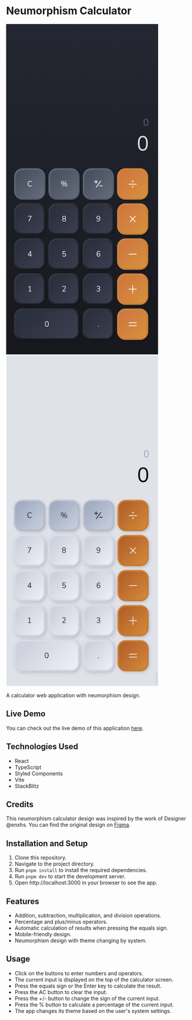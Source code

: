 # Neumorphism Calculator

<img src="./src/desc/screenshot-1.png" width="414" height="896">
<img src="./src/desc/screenshot-2.png" width="414" height="896">

A calculator web application with neumorphism design.

## Live Demo

You can check out the live demo of this application [here](http://neumorphism-calculator-eosin.vercel.app).

## Technologies Used

- React
- TypeScript
- Styled Components
- Vite
- StackBlitz

## Credits

This neumorphism calculator design was inspired by the work of Designer @enxhs. You can find the original design on [Figma](https://www.figma.com/file/QPlOBcuXSkQshSfpMQO9tH/Neumorphism-Calculator-(Community)?node-id=0%3A1&t=6SetDHGzUEIqLV2e-1).

## Installation and Setup

1. Clone this repository.
2. Navigate to the project directory.
3. Run `pnpm install` to install the required dependencies.
4. Run `pnpm dev` to start the development server.
5. Open http://localhost:3000 in your browser to see the app.

## Features

- Addition, subtraction, multiplication, and division operations.
- Percentage and plus/minus operators.
- Automatic calculation of results when pressing the equals sign.
- Mobile-friendly design.
- Neumorphism design with theme changing by system.

## Usage

- Click on the buttons to enter numbers and operators.
- The current input is displayed on the top of the calculator screen.
- Press the equals sign or the Enter key to calculate the result.
- Press the AC button to clear the input.
- Press the +/- button to change the sign of the current input.
- Press the % button to calculate a percentage of the current input.
- The app changes its theme based on the user's system settings.
